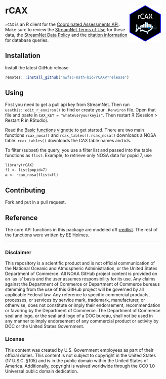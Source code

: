rCAX <img src="man/figures/logo.png" align="right" width="20%" />
========

`rCAX` is an R client for the [Coordinated Assessments API](https://www.streamnet.org/resources/exchange-tools/rest-api-documentation/). Make sure to review the [StreamNet Terms of Use](https://nwfsc-math-bio.github.io/rCAX/articles/terms.html) for these data, the [StreamNet Data Policy](https://www.streamnet.org/resources/exchange-tools/data-agreements/) and the [citation information](https://www.streamnet.org/resources/citing-sn/) for database queries.

## Installation

Install the latest GitHub release

```r
remotes:::install_github("nwfsc-math-bio/rCAX@*release")
```

## Using

First you need to get a pull api key from StreamNet. Then run `usethis::edit_r_environ()` to find or create your `.Renviron` file. Open that file and paste in `CAX_KEY = "whateveryourkeyis"`. Then restart R (Session > Restart R in RStudio).

Read the [Basic functions vignette](https://nwfsc-math-bio.github.io/rCAX/articles/basics.html) to get started. There are two main functions `rcax_nosa()` and `rcax_tables()`. `rcax_nosa()` downloads a NOSA table. `rcax_tables()` downloads the CAX table names and ids.

To filter (subset) the query, you use a filter list and passed into the table functions as `flist`. Example, to retrieve only NOSA data for popid 7, use
```
library(rCAX)
fl <- list(popid=7)
a <- rcax_nosa(flist=fl)
```

## Contributing

Fork and put in a pull request.

## Reference

The core API functions in this package are modeled off [rredlist](https://github.com/ropensci/rredlist). The rest of the functions were written by EE Holmes.

<hr>

### Disclaimer

This repository is a scientific product and is not official communication of the National Oceanic and Atmospheric Administration, or the United States Department of Commerce. All NOAA GitHub project content is provided on an ‘as is’ basis and the user assumes responsibility for its use. Any claims against the Department of Commerce or Department of Commerce bureaus stemming from the use of this GitHub project will be governed by all applicable Federal law. Any reference to specific commercial products, processes, or services by service mark, trademark, manufacturer, or otherwise, does not constitute or imply their endorsement, recommendation or favoring by the Department of Commerce. The Department of Commerce seal and logo, or the seal and logo of a DOC bureau, shall not be used in any manner to imply endorsement of any commercial product or activity by DOC or the United States Government.

### License

This content was created by U.S. Government employees as part of their official duties. This content is not subject to copyright in the United States (17 U.S.C. §105) and is in the public domain within the United States of America. Additionally, copyright is waived worldwide through the CC0 1.0 Universal public domain dedication.




